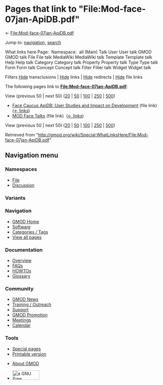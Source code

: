 <div id="mw-page-base" class="noprint">

</div>

<div id="mw-head-base" class="noprint">

</div>

<div id="content" class="mw-body" role="main">

<span id="top"></span>

<div id="mw-js-message" style="display:none;">

</div>



# <span dir="auto">Pages that link to "File:Mod-face-07jan-ApiDB.pdf"</span>

<div id="bodyContent">

<div id="contentSub">

←
[File:Mod-face-07jan-ApiDB.pdf](/wiki/File:Mod-face-07jan-ApiDB.pdf "File:Mod-face-07jan-ApiDB.pdf")

</div>

<div id="jump-to-nav" class="mw-jump">

Jump to: [navigation](#mw-navigation), [search](#p-search)

</div>

<div id="mw-content-text">

What links here Page:  Namespace:  all (Main) Talk User User talk GMOD
GMOD talk File File talk MediaWiki MediaWiki talk Template Template talk
Help Help talk Category Category talk Property Property talk Type Type
talk Form Form talk Concept Concept talk Filter Filter talk Widget
Widget talk

Filters
[Hide](/mediawiki/index.php?title=Special:WhatLinksHere/File:Mod-face-07jan-ApiDB.pdf&hidetrans=1 "Special:WhatLinksHere/File:Mod-face-07jan-ApiDB.pdf")
transclusions \|
[Hide](/mediawiki/index.php?title=Special:WhatLinksHere/File:Mod-face-07jan-ApiDB.pdf&hidelinks=1 "Special:WhatLinksHere/File:Mod-face-07jan-ApiDB.pdf")
links \|
[Hide](/mediawiki/index.php?title=Special:WhatLinksHere/File:Mod-face-07jan-ApiDB.pdf&hideredirs=1 "Special:WhatLinksHere/File:Mod-face-07jan-ApiDB.pdf")
redirects \|
[Hide](/mediawiki/index.php?title=Special:WhatLinksHere/File:Mod-face-07jan-ApiDB.pdf&hideimages=1 "Special:WhatLinksHere/File:Mod-face-07jan-ApiDB.pdf")
file links

The following pages link to
**[File:Mod-face-07jan-ApiDB.pdf](/wiki/File:Mod-face-07jan-ApiDB.pdf "File:Mod-face-07jan-ApiDB.pdf")**:

View (previous 50 \| next 50)
([20](/mediawiki/index.php?title=Special:WhatLinksHere/File:Mod-face-07jan-ApiDB.pdf&limit=20 "Special:WhatLinksHere/File:Mod-face-07jan-ApiDB.pdf")
\|
[50](/mediawiki/index.php?title=Special:WhatLinksHere/File:Mod-face-07jan-ApiDB.pdf&limit=50 "Special:WhatLinksHere/File:Mod-face-07jan-ApiDB.pdf")
\|
[100](/mediawiki/index.php?title=Special:WhatLinksHere/File:Mod-face-07jan-ApiDB.pdf&limit=100 "Special:WhatLinksHere/File:Mod-face-07jan-ApiDB.pdf")
\|
[250](/mediawiki/index.php?title=Special:WhatLinksHere/File:Mod-face-07jan-ApiDB.pdf&limit=250 "Special:WhatLinksHere/File:Mod-face-07jan-ApiDB.pdf")
\|
[500](/mediawiki/index.php?title=Special:WhatLinksHere/File:Mod-face-07jan-ApiDB.pdf&limit=500 "Special:WhatLinksHere/File:Mod-face-07jan-ApiDB.pdf"))

- [Face Caucus ApiDB: User Studies and Impact on
  Development](/wiki/Face_Caucus_ApiDB:_User_Studies_and_Impact_on_Development "Face Caucus ApiDB: User Studies and Impact on Development")
  (file link) ‎ <span class="mw-whatlinkshere-tools">([←
  links](/mediawiki/index.php?title=Special:WhatLinksHere&target=Face+Caucus+ApiDB%3A+User+Studies+and+Impact+on+Development "Special:WhatLinksHere"))</span>
- [MOD Face Talks](/wiki/MOD_Face_Talks "MOD Face Talks") (file link) ‎
  <span class="mw-whatlinkshere-tools">([←
  links](/mediawiki/index.php?title=Special:WhatLinksHere&target=MOD+Face+Talks "Special:WhatLinksHere"))</span>

View (previous 50 \| next 50)
([20](/mediawiki/index.php?title=Special:WhatLinksHere/File:Mod-face-07jan-ApiDB.pdf&limit=20 "Special:WhatLinksHere/File:Mod-face-07jan-ApiDB.pdf")
\|
[50](/mediawiki/index.php?title=Special:WhatLinksHere/File:Mod-face-07jan-ApiDB.pdf&limit=50 "Special:WhatLinksHere/File:Mod-face-07jan-ApiDB.pdf")
\|
[100](/mediawiki/index.php?title=Special:WhatLinksHere/File:Mod-face-07jan-ApiDB.pdf&limit=100 "Special:WhatLinksHere/File:Mod-face-07jan-ApiDB.pdf")
\|
[250](/mediawiki/index.php?title=Special:WhatLinksHere/File:Mod-face-07jan-ApiDB.pdf&limit=250 "Special:WhatLinksHere/File:Mod-face-07jan-ApiDB.pdf")
\|
[500](/mediawiki/index.php?title=Special:WhatLinksHere/File:Mod-face-07jan-ApiDB.pdf&limit=500 "Special:WhatLinksHere/File:Mod-face-07jan-ApiDB.pdf"))

</div>

<div class="printfooter">

Retrieved from
"<http://gmod.org/wiki/Special:WhatLinksHere/File:Mod-face-07jan-ApiDB.pdf>"

</div>

<div id="catlinks" class="catlinks catlinks-allhidden">

</div>

<div class="visualClear">

</div>

</div>

</div>

<div id="mw-navigation">

## Navigation menu

<div id="mw-head">



<div id="left-navigation">

<div id="p-namespaces" class="vectorTabs" role="navigation"
aria-labelledby="p-namespaces-label">

### Namespaces

- <span id="ca-nstab-image"><a href="/wiki/File:Mod-face-07jan-ApiDB.pdf" accesskey="c"
  title="View the file page [c]">File</a></span>
- <span id="ca-talk"><a
  href="/mediawiki/index.php?title=File_talk:Mod-face-07jan-ApiDB.pdf&amp;action=edit&amp;redlink=1"
  accesskey="t"
  title="Discussion about the content page [t]">Discussion</a></span>

</div>

<div id="p-variants" class="vectorMenu emptyPortlet" role="navigation"
aria-labelledby="p-variants-label">

### 

### Variants[](#)

<div class="menu">

</div>

</div>

</div>

<div id="right-navigation">





</div>



</div>

</div>

</div>

<div id="mw-panel">

<div id="p-logo" role="banner">

<a href="/wiki/Main_Page"
style="background-image: url(http://gmod.org/images/GMOD-cogs.png);"
title="Visit the main page"></a>

</div>

<div id="p-Navigation" class="portal" role="navigation"
aria-labelledby="p-Navigation-label">

### Navigation

<div class="body">

- <span id="n-GMOD-Home">[GMOD Home](/wiki/Main_Page)</span>
- <span id="n-Software">[Software](/wiki/GMOD_Components)</span>
- <span id="n-Categories-.2F-Tags">[Categories /
  Tags](/wiki/Categories)</span>
- <span id="n-View-all-pages">[View all
  pages](/wiki/Special:AllPages)</span>

</div>

</div>

<div id="p-Documentation" class="portal" role="navigation"
aria-labelledby="p-Documentation-label">

### Documentation

<div class="body">

- <span id="n-Overview">[Overview](/wiki/Overview)</span>
- <span id="n-FAQs">[FAQs](/wiki/Category:FAQ)</span>
- <span id="n-HOWTOs">[HOWTOs](/wiki/Category:HOWTO)</span>
- <span id="n-Glossary">[Glossary](/wiki/Glossary)</span>

</div>

</div>

<div id="p-Community" class="portal" role="navigation"
aria-labelledby="p-Community-label">

### Community

<div class="body">

- <span id="n-GMOD-News">[GMOD News](/wiki/GMOD_News)</span>
- <span id="n-Training-.2F-Outreach">[Training /
  Outreach](/wiki/Training_and_Outreach)</span>
- <span id="n-Support">[Support](/wiki/Support)</span>
- <span id="n-GMOD-Promotion">[GMOD
  Promotion](/wiki/GMOD_Promotion)</span>
- <span id="n-Meetings">[Meetings](/wiki/Meetings)</span>
- <span id="n-Calendar">[Calendar](/wiki/Calendar)</span>

</div>

</div>

<div id="p-tb" class="portal" role="navigation"
aria-labelledby="p-tb-label">

### Tools

<div class="body">

- <span id="t-specialpages"><a href="/wiki/Special:SpecialPages" accesskey="q"
  title="A list of all special pages [q]">Special pages</a></span>
- <span id="t-print"><a
  href="/mediawiki/index.php?title=Special:WhatLinksHere/File:Mod-face-07jan-ApiDB.pdf&amp;printable=yes"
  rel="alternate" accesskey="p"
  title="Printable version of this page [p]">Printable version</a></span>

</div>

</div>

</div>

</div>

<div id="footer" role="contentinfo">

- <span id="footer-places-about">[About
  GMOD](/wiki/GMOD:About "GMOD:About")</span>

<!-- -->

- <span id="footer-copyrightico">[<img src="http://www.gnu.org/graphics/gfdl-logo-small.png" width="88"
  height="31" alt="a GNU Free Documentation License" />](http://www.gnu.org/licenses/fdl-1.3.html)</span>




</div>

